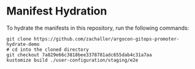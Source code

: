 # Manifest Hydration

To hydrate the manifests in this repository, run the following commands:

```shell
git clone https://github.com/zachaller/argocon-gitops-promoter-hydrate-demo
# cd into the cloned directory
git checkout 7a829e66c3818bee3378781adc655dab4c31a7aa
kustomize build ./user-configuration/staging/e2e
```
